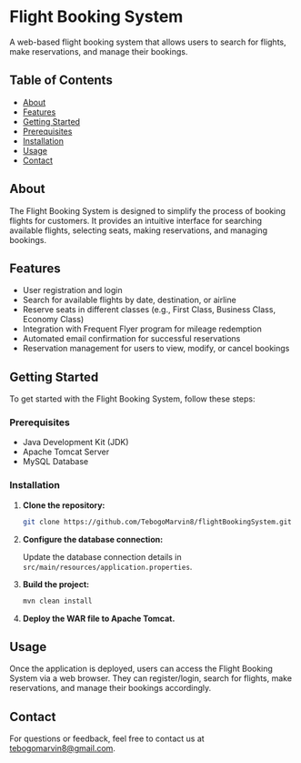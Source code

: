 # Flight Booking System

A web-based flight booking system that allows users to search for flights, make reservations, and manage their bookings.

## Table of Contents

- [About](#about)
- [Features](#features)
- [Getting Started](#getting-started)
- [Prerequisites](#prerequisites)
- [Installation](#installation)
- [Usage](#usage)
- [Contact](#contact)

## About

The Flight Booking System is designed to simplify the process of booking flights for customers. It provides an intuitive interface for searching available flights, selecting seats, making reservations, and managing bookings.

## Features

- User registration and login
- Search for available flights by date, destination, or airline
- Reserve seats in different classes (e.g., First Class, Business Class, Economy Class)
- Integration with Frequent Flyer program for mileage redemption
- Automated email confirmation for successful reservations
- Reservation management for users to view, modify, or cancel bookings

## Getting Started

To get started with the Flight Booking System, follow these steps:

### Prerequisites

- Java Development Kit (JDK)
- Apache Tomcat Server
- MySQL Database

### Installation

1. **Clone the repository:**

    ```bash
    git clone https://github.com/TebogoMarvin8/flightBookingSystem.git
    ```

2. **Configure the database connection:**

    Update the database connection details in `src/main/resources/application.properties`.

3. **Build the project:**

    ```bash
    mvn clean install
    ```

4. **Deploy the WAR file to Apache Tomcat.**

## Usage

Once the application is deployed, users can access the Flight Booking System via a web browser. They can register/login, search for flights, make reservations, and manage their bookings accordingly.

## Contact

For questions or feedback, feel free to contact us at [tebogomarvin8@gmail.com](mailto:tebogomarvin8@gmail.com).
